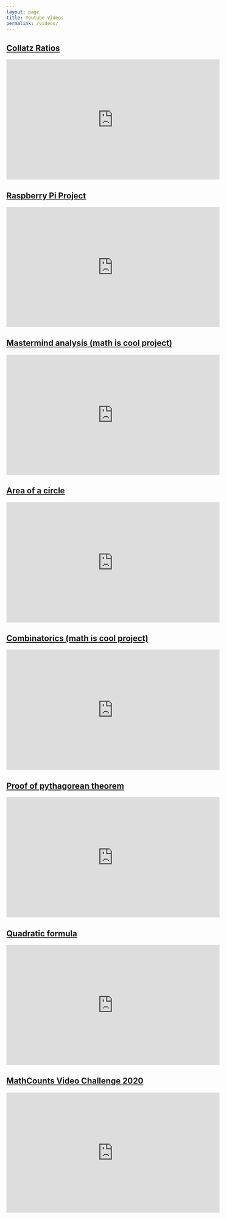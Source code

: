 ```yaml
---
layout: page
title: Youtube Videos
permalink: /videos/
---
```


## [Collatz Ratios](https://www.youtube.com/watch?v=PrWXtgHCxNk)
<iframe width="560" height="315" src="https://www.youtube.com/embed/PrWXtgHCxNk" title="YouTube video player" frameborder="0" allow="accelerometer; autoplay; clipboard-write; encrypted-media; gyroscope; picture-in-picture" allowfullscreen></iframe>

## [Raspberry Pi Project](https://www.youtube.com/watch?v=vwJzjtrILWg)
<iframe width="560" height="315" src="https://www.youtube.com/embed/vwJzjtrILWg" title="YouTube video player" frameborder="0" allow="accelerometer; autoplay; clipboard-write; encrypted-media; gyroscope; picture-in-picture" allowfullscreen></iframe>

## [Mastermind analysis (math is cool project)](https://youtu.be/j4gUV8tkw18)
<iframe width="560" height="315" src="https://www.youtube.com/embed/j4gUV8tkw18" title="YouTube video player" frameborder="0" allow="accelerometer; autoplay; clipboard-write; encrypted-media; gyroscope; picture-in-picture" allowfullscreen></iframe>

## [Area of a circle](https://youtu.be/Qw7DO8WIBXs)
<iframe width="560" height="315" src="https://www.youtube.com/embed/Qw7DO8WIBXs" title="YouTube video player" frameborder="0" allow="accelerometer; autoplay; clipboard-write; encrypted-media; gyroscope; picture-in-picture" allowfullscreen></iframe>

## [Combinatorics (math is cool project)](https://www.youtube.com/watch?v=JClruEJ5OSU)
<iframe width="560" height="315" src="https://www.youtube.com/embed/JClruEJ5OSU" title="YouTube video player" frameborder="0" allow="accelerometer; autoplay; clipboard-write; encrypted-media; gyroscope; picture-in-picture" allowfullscreen></iframe>

## [Proof of pythagorean theorem](https://www.youtube.com/watch?v=IJRab2yukaQ)
<iframe width="560" height="315" src="https://www.youtube.com/embed/IJRab2yukaQ" title="YouTube video player" frameborder="0" allow="accelerometer; autoplay; clipboard-write; encrypted-media; gyroscope; picture-in-picture" allowfullscreen></iframe>

## [Quadratic formula](https://www.youtube.com/watch?v=QoqFveBQfrU)
<iframe width="560" height="315" src="https://www.youtube.com/embed/QoqFveBQfrU" title="YouTube video player" frameborder="0" allow="accelerometer; autoplay; clipboard-write; encrypted-media; gyroscope; picture-in-picture" allowfullscreen></iframe>

## [MathCounts Video Challenge 2020](https://youtu.be/S033oyZ0JlI)
<iframe width="560" height="315" src="https://www.youtube.com/embed/S033oyZ0JlI" title="YouTube video player" frameborder="0" allow="accelerometer; autoplay; clipboard-write; encrypted-media; gyroscope; picture-in-picture" allowfullscreen></iframe>
